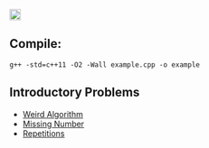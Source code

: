 <a href="https://github.com/ep1ctet/cses-problem-set/"><img alt="Last commit" src="https://img.shields.io/github/last-commit/ep1ctet/cses-problem-set?style=for-the-badge" height="20"/></a>

Compile:
---
```
g++ -std=c++11 -O2 -Wall example.cpp -o example
```
Introductory Problems
---
- [Weird Algorithm](https://github.com/ep1ctet/cses-problem-set/tree/main/weird-algorithm)
- [Missing Number](https://github.com/ep1ctet/cses-problem-set/tree/main/missing-number)
- [Repetitions](https://github.com/ep1ctet/cses-problem-set/tree/main/repetitions)
